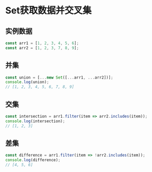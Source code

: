 # Set获取数据并交叉集

## 实例数据

```js
const arr1 = [1, 2, 3, 4, 5, 6];
const arr2 = [1, 2, 3, 7, 8, 9];
```

## 并集

```js
const union = [...new Set([...arr1, ...arr2])];
console.log(union);
// [1, 2, 3, 4, 5, 6, 7, 8, 9]
```

## 交集

```js
const intersection = arr1.filter(item => arr2.includes(item));
console.log(intersection);
// [1, 2, 3]
```

## 差集

```js
const difference = arr1.filter(item => !arr2.includes(item));
console.log(difference);
// [4, 5, 6]
```

